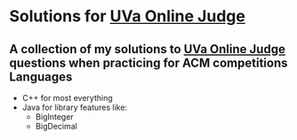 Solutions for [UVa Online Judge](http://uva.onlinejudge.org)
===
A collection of my solutions to [UVa Online Judge](http://uva.onlinejudge.org) questions when practicing for ACM competitions
Languages
---
- C++ for most everything
- Java for library features like:
  - BigInteger
  - BigDecimal
